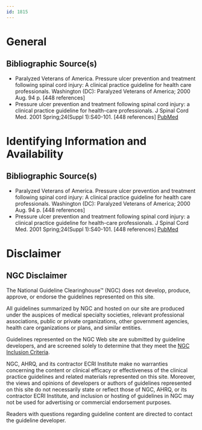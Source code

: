 ```yaml
---
id: 1815
---
```


# General

## Bibliographic Source(s)

- Paralyzed Veterans of America. Pressure ulcer prevention and treatment following spinal cord injury: A clinical practice guideline for health care professionals. Washington (DC): Paralyzed Veterans of America; 2000 Aug. 94 p. [448 references]
- Pressure ulcer prevention and treatment following spinal cord injury: a clinical practice guideline for health-care professionals. J Spinal Cord Med. 2001 Spring;24(Suppl 1):S40-101. [448 references] [ PubMed ](http://www.ncbi.nlm.nih.gov/entrez/query.fcgi?cmd=Retrieve&db=pubmed&dopt=Abstract&list_uids=11958176)

# Identifying Information and Availability

## Bibliographic Source(s)

- Paralyzed Veterans of America. Pressure ulcer prevention and treatment following spinal cord injury: A clinical practice guideline for health care professionals. Washington (DC): Paralyzed Veterans of America; 2000 Aug. 94 p. [448 references]
- Pressure ulcer prevention and treatment following spinal cord injury: a clinical practice guideline for health-care professionals. J Spinal Cord Med. 2001 Spring;24(Suppl 1):S40-101. [448 references] [ PubMed ](http://www.ncbi.nlm.nih.gov/entrez/query.fcgi?cmd=Retrieve&db=pubmed&dopt=Abstract&list_uids=11958176)

# Disclaimer

## NGC Disclaimer

The National Guideline Clearinghouse™ (NGC) does not develop, produce, approve, or endorse the guidelines represented on this site.

All guidelines summarized by NGC and hosted on our site are produced under the auspices of medical specialty societies, relevant professional associations, public or private organizations, other government agencies, health care organizations or plans, and similar entities.

Guidelines represented on the NGC Web site are submitted by guideline developers, and are screened solely to determine that they meet the [NGC Inclusion Criteria](/help-and-about/summaries/inclusion-criteria).

NGC, AHRQ, and its contractor ECRI Institute make no warranties concerning the content or clinical efficacy or effectiveness of the clinical practice guidelines and related materials represented on this site. Moreover, the views and opinions of developers or authors of guidelines represented on this site do not necessarily state or reflect those of NGC, AHRQ, or its contractor ECRI Institute, and inclusion or hosting of guidelines in NGC may not be used for advertising or commercial endorsement purposes.

Readers with questions regarding guideline content are directed to contact the guideline developer.

